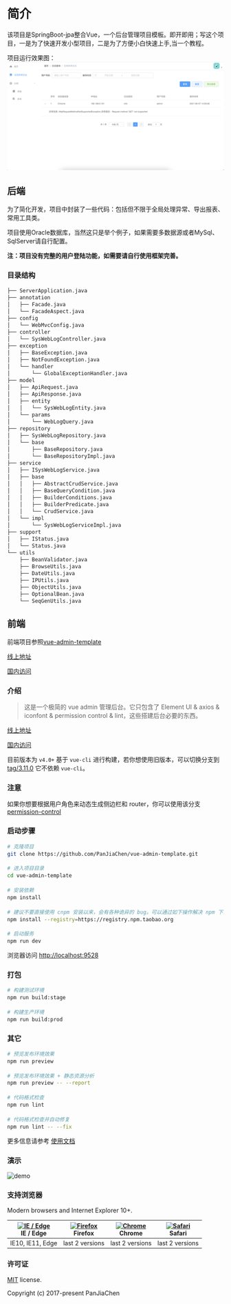 # 简介
该项目是SpringBoot-jpa整合Vue，一个后台管理项目模板。即开即用；写这个项目，一是为了快速开发小型项目，二是为了方便小白快速上手,当一个教程。

项目运行效果图：
![index](./images/readme/template-index.png)

## 后端
为了简化开发，项目中封装了一些代码：包括但不限于全局处理异常、导出报表、常用工具类。

项目使用Oracle数据库，当然这只是举个例子，如果需要多数据源或者MySql、SqlServer请自行配置。

**注：项目没有完整的用户登陆功能，如需要请自行使用框架完善。**

### 目录结构
```
├── ServerApplication.java
├── annotation
│   ├── Facade.java
│   └── FacadeAspect.java
├── config
│   └── WebMvcConfig.java
├── controller
│   └── SysWebLogController.java
├── exception
│   ├── BaseException.java
│   ├── NotFoundException.java
│   └── handler
│       └── GlobalExceptionHandler.java
├── model
│   ├── ApiRequest.java
│   ├── ApiResponse.java
│   ├── entity
│   │   └── SysWebLogEntity.java
│   └── params
│       └── WebLogQuery.java
├── repository
│   ├── SysWebLogRepository.java
│   └── base
│       ├── BaseRepository.java
│       └── BaseRepositoryImpl.java
├── service
│   ├── ISysWebLogService.java
│   ├── base
│   │   ├── AbstractCrudService.java
│   │   ├── BaseQueryCondition.java
│   │   ├── BuilderConditions.java
│   │   ├── BuilderPredicate.java
│   │   └── CrudService.java
│   └── impl
│       └── SysWebLogServiceImpl.java
├── support
│   ├── IStatus.java
│   └── Status.java
└── utils
    ├── BeanValidator.java
    ├── BrowseUtils.java
    ├── DateUtils.java
    ├── IPUtils.java
    ├── ObjectUtils.java
    ├── OptionalBean.java
    └── SeqGenUtils.java
```

## 前端
前端项目参照[vue-admin-template](https://github.com/PanJiaChen/vue-admin-template)

[线上地址](http://panjiachen.github.io/vue-admin-template)

[国内访问](https://panjiachen.gitee.io/vue-admin-template)

### 介绍

> 这是一个极简的 vue admin 管理后台。它只包含了 Element UI & axios & iconfont & permission control & lint，这些搭建后台必要的东西。

[线上地址](http://panjiachen.github.io/vue-admin-template)

[国内访问](https://panjiachen.gitee.io/vue-admin-template)

目前版本为 `v4.0+` 基于 `vue-cli` 进行构建，若你想使用旧版本，可以切换分支到[tag/3.11.0](https://github.com/PanJiaChen/vue-admin-template/tree/tag/3.11.0)
它不依赖 `vue-cli`。

### 注意

如果你想要根据用户角色来动态生成侧边栏和 router，你可以使用该分支[permission-control](https://github.com/PanJiaChen/vue-admin-template/tree/permission-control)

### 启动步骤

```bash
# 克隆项目
git clone https://github.com/PanJiaChen/vue-admin-template.git

# 进入项目目录
cd vue-admin-template

# 安装依赖
npm install

# 建议不要直接使用 cnpm 安装以来，会有各种诡异的 bug。可以通过如下操作解决 npm 下载速度慢的问题
npm install --registry=https://registry.npm.taobao.org

# 启动服务
npm run dev
```

浏览器访问 [http://localhost:9528](http://localhost:9528)

### 打包

```bash
# 构建测试环境
npm run build:stage

# 构建生产环境
npm run build:prod
```

### 其它

```bash
# 预览发布环境效果
npm run preview

# 预览发布环境效果 + 静态资源分析
npm run preview -- --report

# 代码格式检查
npm run lint

# 代码格式检查并自动修复
npm run lint -- --fix
```

更多信息请参考 [使用文档](https://panjiachen.github.io/vue-element-admin-site/zh/)


### 演示

![demo](https://github.com/PanJiaChen/PanJiaChen.github.io/blob/master/images/demo.gif)

### 支持浏览器

Modern browsers and Internet Explorer 10+.

| [<img src="https://raw.githubusercontent.com/alrra/browser-logos/master/src/edge/edge_48x48.png" alt="IE / Edge" width="24px" height="24px" />](http://godban.github.io/browsers-support-badges/)</br>IE / Edge | [<img src="https://raw.githubusercontent.com/alrra/browser-logos/master/src/firefox/firefox_48x48.png" alt="Firefox" width="24px" height="24px" />](http://godban.github.io/browsers-support-badges/)</br>Firefox | [<img src="https://raw.githubusercontent.com/alrra/browser-logos/master/src/chrome/chrome_48x48.png" alt="Chrome" width="24px" height="24px" />](http://godban.github.io/browsers-support-badges/)</br>Chrome | [<img src="https://raw.githubusercontent.com/alrra/browser-logos/master/src/safari/safari_48x48.png" alt="Safari" width="24px" height="24px" />](http://godban.github.io/browsers-support-badges/)</br>Safari |
| --------- | --------- | --------- | --------- |
| IE10, IE11, Edge| last 2 versions| last 2 versions| last 2 versions

### 许可证

[MIT](https://github.com/PanJiaChen/vue-admin-template/blob/master/LICENSE) license.

Copyright (c) 2017-present PanJiaChen






